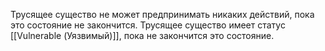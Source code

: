 Трусящее существо не может предпринимать никаких действий, пока это состояние не закончится.
Трусящее существо имеет статус [[Vulnerable (Уязвимый)]], пока не закончится это состояние.